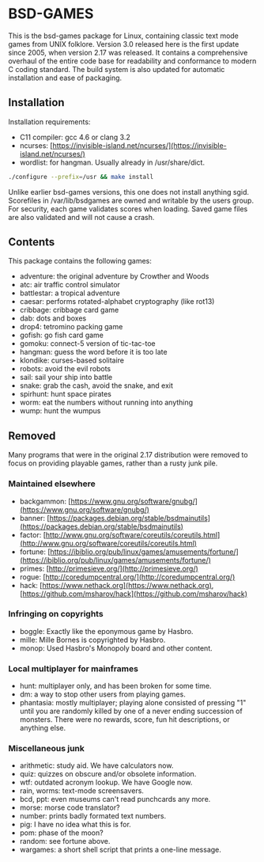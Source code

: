 # BSD-GAMES

This is the bsd-games package for Linux, containing classic text mode
games from UNIX folklore. Version 3.0 released here is the first update
since 2005, when version 2.17 was released. It contains a comprehensive
overhaul of the entire code base for readability and conformance to
modern C coding standard. The build system is also updated for automatic
installation and ease of packaging.

## Installation

Installation requirements:
* C11 compiler:	gcc 4.6 or clang 3.2
* ncurses:	[https://invisible-island.net/ncurses/](https://invisible-island.net/ncurses/)
* wordlist:	for hangman. Usually already in /usr/share/dict.

```sh
./configure --prefix=/usr && make install
```

Unlike earlier bsd-games versions, this one does not install anything
sgid. Scorefiles in /var/lib/bsdgames are owned and writable by the
users group. For security, each game validates scores when loading.
Saved game files are also validated and will not cause a crash.

## Contents

This package contains the following games:

* adventure:	the original adventure by Crowther and Woods
* atc:		air traffic control simulator
* battlestar:	a tropical adventure
* caesar:	performs rotated-alphabet cryptography (like rot13)
* cribbage:	cribbage card game
* dab:		dots and boxes
* drop4:	tetromino packing game
* gofish:	go fish card game
* gomoku:	connect-5 version of tic-tac-toe
* hangman:	guess the word before it is too late
* klondike:	curses-based solitaire
* robots:	avoid the evil robots
* sail:		sail your ship into battle
* snake:	grab the cash, avoid the snake, and exit
* spirhunt:	hunt space pirates
* worm:		eat the numbers without running into anything
* wump:		hunt the wumpus

## Removed

Many programs that were in the original 2.17 distribution were removed
to focus on providing playable games, rather than a rusty junk pile.

### Maintained elsewhere

* backgammon:	[https://www.gnu.org/software/gnubg/](https://www.gnu.org/software/gnubg/)
* banner:	[https://packages.debian.org/stable/bsdmainutils](https://packages.debian.org/stable/bsdmainutils)
* factor:	[http://www.gnu.org/software/coreutils/coreutils.html](http://www.gnu.org/software/coreutils/coreutils.html)
* fortune:	[https://ibiblio.org/pub/linux/games/amusements/fortune/](https://ibiblio.org/pub/linux/games/amusements/fortune/)
* primes:	[http://primesieve.org/](http://primesieve.org/)
* rogue:	[http://coredumpcentral.org/](http://coredumpcentral.org/)
* hack:		[https://www.nethack.org](https://www.nethack.org), [https://github.com/msharov/hack](https://github.com/msharov/hack)

### Infringing on copyrights

* boggle:	Exactly like the eponymous game by Hasbro.
* mille:	Mille Bornes is copyrighted by Hasbro.
* monop:	Used Hasbro's Monopoly board and other content.

### Local multiplayer for mainframes

* hunt:		multiplayer only, and has been broken for some time.
* dm:		a way to stop other users from playing games.
* phantasia:	mostly multiplayer; playing alone consisted of pressing
		"1" until you are randomly killed by one of a never
		ending succession of monsters. There were no rewards,
		score, fun hit descriptions, or anything else.

### Miscellaneous junk

* arithmetic:	study aid. We have calculators now.
* quiz:		quizzes on obscure and/or obsolete information.
* wtf:		outdated acronym lookup. We have Google now.
* rain, worms:	text-mode screensavers.
* bcd, ppt:	even museums can't read punchcards any more.
* morse:	morse code translator?
* number:	prints badly formated text numbers.
* pig:		I have no idea what this is for.
* pom:		phase of the moon?
* random:	see fortune above.
* wargames:	a short shell script that prints a one-line message.
